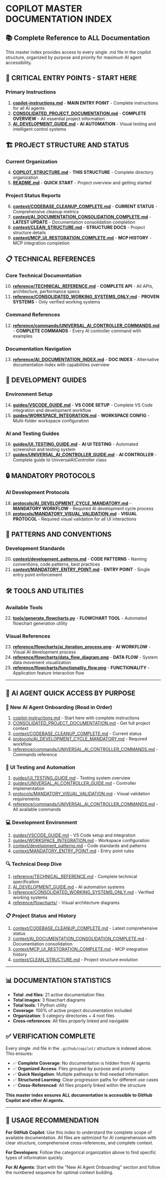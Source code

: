 # COPILOT MASTER DOCUMENTATION INDEX

## 📚 Complete Reference to ALL Documentation

This master index provides access to every single .md file in the copilot structure, organized by purpose and priority for maximum AI agent accessibility.

## 🚨 **CRITICAL ENTRY POINTS - START HERE**

### Primary Instructions
1. **[copilot-instructions.md](copilot-instructions.md)** - **MAIN ENTRY POINT** - Complete instructions for all AI agents
2. **[CONSOLIDATED_PROJECT_DOCUMENTATION.md](CONSOLIDATED_PROJECT_DOCUMENTATION.md)** - **COMPLETE OVERVIEW** - All essential project information
3. **[AI_DEVELOPMENT_GUIDE.md](AI_DEVELOPMENT_GUIDE.md)** - **AI AUTOMATION** - Visual testing and intelligent control systems

## 🏗️ **PROJECT STRUCTURE AND STATUS**

### Current Organization
4. **[COPILOT_STRUCTURE.md](COPILOT_STRUCTURE.md)** - **THIS STRUCTURE** - Complete directory organization
5. **[README.md](README.md)** - **QUICK START** - Project overview and getting started

### Project Status Reports
6. **[context/CODEBASE_CLEANUP_COMPLETE.md](context/CODEBASE_CLEANUP_COMPLETE.md)** - **CURRENT STATUS** - Comprehensive cleanup metrics
7. **[context/AI_DOCUMENTATION_CONSOLIDATION_COMPLETE.md](context/AI_DOCUMENTATION_CONSOLIDATION_COMPLETE.md)** - **LATEST UPDATE** - Documentation consolidation completion
8. **[context/CLEAN_STRUCTURE.md](context/CLEAN_STRUCTURE.md)** - **STRUCTURE DOCS** - Project structure details
9. **[context/MCP_UI_RESTORATION_COMPLETE.md](context/MCP_UI_RESTORATION_COMPLETE.md)** - **MCP HISTORY** - MCP integration completion

## 📋 **TECHNICAL REFERENCES**

### Core Technical Documentation
10. **[reference/TECHNICAL_REFERENCE.md](reference/TECHNICAL_REFERENCE.md)** - **COMPLETE API** - All APIs, architecture, performance specs
11. **[reference/CONSOLIDATED_WORKING_SYSTEMS_ONLY.md](reference/CONSOLIDATED_WORKING_SYSTEMS_ONLY.md)** - **PROVEN SYSTEMS** - Only verified working systems

### Command References  
12. **[reference/commands/UNIVERSAL_AI_CONTROLLER_COMMANDS.md](reference/commands/UNIVERSAL_AI_CONTROLLER_COMMANDS.md)** - **COMPLETE COMMANDS** - Every AI controller command with examples

### Documentation Navigation
13. **[reference/AI_DOCUMENTATION_INDEX.md](reference/AI_DOCUMENTATION_INDEX.md)** - **DOC INDEX** - Alternative documentation index with capabilities overview

## 🎯 **DEVELOPMENT GUIDES**

### Environment Setup
14. **[guides/VSCODE_GUIDE.md](guides/VSCODE_GUIDE.md)** - **VS CODE SETUP** - Complete VS Code integration and development workflow
15. **[guides/WORKSPACE_INTEGRATION.md](guides/WORKSPACE_INTEGRATION.md)** - **WORKSPACE CONFIG** - Multi-folder workspace configuration

### AI and Testing Guides
16. **[guides/UI_TESTING_GUIDE.md](guides/UI_TESTING_GUIDE.md)** - **AI UI TESTING** - Automated screenshot and testing system
17. **[guides/UNIVERSAL_AI_CONTROLLER_GUIDE.md](guides/UNIVERSAL_AI_CONTROLLER_GUIDE.md)** - **AI CONTROLLER** - Complete guide to UniversalAIController class

## 🔒 **MANDATORY PROTOCOLS**

### AI Development Protocols
18. **[protocols/AI_DEVELOPMENT_CYCLE_MANDATORY.md](protocols/AI_DEVELOPMENT_CYCLE_MANDATORY.md)** - **MANDATORY WORKFLOW** - Required AI development cycle process
19. **[protocols/MANDATORY_VISUAL_VALIDATION.md](protocols/MANDATORY_VISUAL_VALIDATION.md)** - **VISUAL PROTOCOL** - Required visual validation for all UI interactions

## 📐 **PATTERNS AND CONVENTIONS**

### Development Standards
20. **[context/development_patterns.md](context/development_patterns.md)** - **CODE PATTERNS** - Naming conventions, code patterns, best practices
21. **[context/MANDATORY_ENTRY_POINT.md](context/MANDATORY_ENTRY_POINT.md)** - **ENTRY POINT** - Single entry point enforcement

## 🛠️ **TOOLS AND UTILITIES**

### Available Tools
22. **[tools/generate_flowcharts.py](tools/generate_flowcharts.py)** - **FLOWCHART TOOL** - Automated flowchart generation utility

### Visual References
23. **[reference/flowcharts/ai_iteration_process.png](reference/flowcharts/ai_iteration_process.png)** - **AI WORKFLOW** - Visual AI development process
24. **[reference/flowcharts/data_flow_diagram.png](reference/flowcharts/data_flow_diagram.png)** - **DATA FLOW** - System data movement visualization  
25. **[reference/flowcharts/functionality_flow.png](reference/flowcharts/functionality_flow.png)** - **FUNCTIONALITY** - Application feature interaction flow

---

## 🎯 **AI AGENT QUICK ACCESS BY PURPOSE**

### **🚀 New AI Agent Onboarding (Read in Order)**
1. [copilot-instructions.md](copilot-instructions.md) - Start here with complete instructions
2. [CONSOLIDATED_PROJECT_DOCUMENTATION.md](CONSOLIDATED_PROJECT_DOCUMENTATION.md) - Get full project context
3. [context/CODEBASE_CLEANUP_COMPLETE.md](context/CODEBASE_CLEANUP_COMPLETE.md) - Current status
4. [protocols/AI_DEVELOPMENT_CYCLE_MANDATORY.md](protocols/AI_DEVELOPMENT_CYCLE_MANDATORY.md) - Required workflow
5. [reference/commands/UNIVERSAL_AI_CONTROLLER_COMMANDS.md](reference/commands/UNIVERSAL_AI_CONTROLLER_COMMANDS.md) - Commands reference

### **🧪 UI Testing and Automation**
1. [guides/UI_TESTING_GUIDE.md](guides/UI_TESTING_GUIDE.md) - Testing system overview
2. [guides/UNIVERSAL_AI_CONTROLLER_GUIDE.md](guides/UNIVERSAL_AI_CONTROLLER_GUIDE.md) - Controller implementation
3. [protocols/MANDATORY_VISUAL_VALIDATION.md](protocols/MANDATORY_VISUAL_VALIDATION.md) - Visual validation requirements
4. [reference/commands/UNIVERSAL_AI_CONTROLLER_COMMANDS.md](reference/commands/UNIVERSAL_AI_CONTROLLER_COMMANDS.md) - All available commands

### **💻 Development Environment**
1. [guides/VSCODE_GUIDE.md](guides/VSCODE_GUIDE.md) - VS Code setup and integration
2. [guides/WORKSPACE_INTEGRATION.md](guides/WORKSPACE_INTEGRATION.md) - Workspace configuration
3. [context/development_patterns.md](context/development_patterns.md) - Code standards and patterns
4. [context/MANDATORY_ENTRY_POINT.md](context/MANDATORY_ENTRY_POINT.md) - Entry point rules

### **🔍 Technical Deep Dive**
1. [reference/TECHNICAL_REFERENCE.md](reference/TECHNICAL_REFERENCE.md) - Complete technical specification
2. [AI_DEVELOPMENT_GUIDE.md](AI_DEVELOPMENT_GUIDE.md) - AI automation systems
3. [reference/CONSOLIDATED_WORKING_SYSTEMS_ONLY.md](reference/CONSOLIDATED_WORKING_SYSTEMS_ONLY.md) - Verified working systems
4. [reference/flowcharts/](reference/flowcharts/) - Visual architecture diagrams

### **📋 Project Status and History**
1. [context/CODEBASE_CLEANUP_COMPLETE.md](context/CODEBASE_CLEANUP_COMPLETE.md) - Latest comprehensive status
2. [context/AI_DOCUMENTATION_CONSOLIDATION_COMPLETE.md](context/AI_DOCUMENTATION_CONSOLIDATION_COMPLETE.md) - Documentation consolidation
3. [context/MCP_UI_RESTORATION_COMPLETE.md](context/MCP_UI_RESTORATION_COMPLETE.md) - MCP integration history
4. [context/CLEAN_STRUCTURE.md](context/CLEAN_STRUCTURE.md) - Project structure evolution

---

## 📊 **DOCUMENTATION STATISTICS**

- **Total .md files**: 21 active documentation files
- **Total images**: 3 flowchart diagrams  
- **Total tools**: 1 Python utility
- **Coverage**: 100% of active project documentation included
- **Organization**: 5 category directories + 4 root files
- **Cross-references**: All files properly linked and navigable

## ✅ **VERIFICATION COMPLETE**

Every single .md file in the `.github/copilot/` structure is indexed above. This ensures:

- ✅ **Complete Coverage**: No documentation is hidden from AI agents
- ✅ **Organized Access**: Files grouped by purpose and priority
- ✅ **Quick Navigation**: Multiple pathways to find needed information
- ✅ **Structured Learning**: Clear progression paths for different use cases
- ✅ **Cross-Referenced**: All files properly linked within the structure

**This master index ensures ALL documentation is accessible to GitHub Copilot and other AI agents.**

---

## 🎯 **USAGE RECOMMENDATION**

**For GitHub Copilot**: Use this index to understand the complete scope of available documentation. All files are optimized for AI comprehension with clear structure, comprehensive cross-references, and complete context.

**For Developers**: Follow the categorical organization above to find specific types of information quickly.

**For AI Agents**: Start with the "New AI Agent Onboarding" section and follow the numbered sequence for optimal context building.